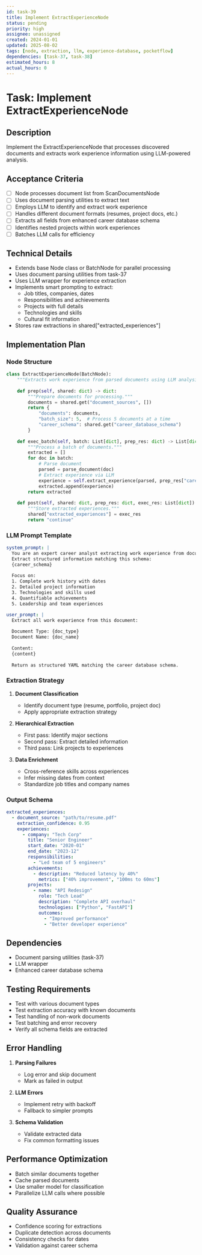 ```yaml
---
id: task-39
title: Implement ExtractExperienceNode
status: pending
priority: high
assignee: unassigned
created: 2024-01-01
updated: 2025-08-02
tags: [node, extraction, llm, experience-database, pocketflow]
dependencies: [task-37, task-38]
estimated_hours: 8
actual_hours: 0
---
```


# Task: Implement ExtractExperienceNode

## Description

Implement the ExtractExperienceNode that processes discovered documents and extracts work experience information using LLM-powered analysis.

## Acceptance Criteria

- [ ] Node processes document list from ScanDocumentsNode
- [ ] Uses document parsing utilities to extract text
- [ ] Employs LLM to identify and extract work experience
- [ ] Handles different document formats (resumes, project docs, etc.)
- [ ] Extracts all fields from enhanced career database schema
- [ ] Identifies nested projects within work experiences
- [ ] Batches LLM calls for efficiency

## Technical Details

- Extends base Node class or BatchNode for parallel processing
- Uses document parsing utilities from task-37
- Uses LLM wrapper for experience extraction
- Implements smart prompting to extract:
  - Job titles, companies, dates
  - Responsibilities and achievements
  - Projects with full details
  - Technologies and skills
  - Cultural fit information
- Stores raw extractions in shared["extracted_experiences"]

## Implementation Plan

### Node Structure

```python
class ExtractExperienceNode(BatchNode):
    """Extracts work experience from parsed documents using LLM analysis."""
    
    def prep(self, shared: dict) -> dict:
        """Prepare documents for processing."""
        documents = shared.get("document_sources", [])
        return {
            "documents": documents,
            "batch_size": 5,  # Process 5 documents at a time
            "career_schema": shared.get("career_database_schema")
        }
    
    def exec_batch(self, batch: List[dict], prep_res: dict) -> List[dict]:
        """Process a batch of documents."""
        extracted = []
        for doc in batch:
            # Parse document
            parsed = parse_document(doc)
            # Extract experience via LLM
            experience = self.extract_experience(parsed, prep_res["career_schema"])
            extracted.append(experience)
        return extracted
    
    def post(self, shared: dict, prep_res: dict, exec_res: List[dict]) -> str:
        """Store extracted experiences."""
        shared["extracted_experiences"] = exec_res
        return "continue"
```

### LLM Prompt Template

```yaml
system_prompt: |
  You are an expert career analyst extracting work experience from documents.
  Extract structured information matching this schema:
  {career_schema}
  
  Focus on:
  1. Complete work history with dates
  2. Detailed project information
  3. Technologies and skills used
  4. Quantifiable achievements
  5. Leadership and team experiences

user_prompt: |
  Extract all work experience from this document:
  
  Document Type: {doc_type}
  Document Name: {doc_name}
  
  Content:
  {content}
  
  Return as structured YAML matching the career database schema.
```

### Extraction Strategy

1. **Document Classification**
   - Identify document type (resume, portfolio, project doc)
   - Apply appropriate extraction strategy

2. **Hierarchical Extraction**
   - First pass: Identify major sections
   - Second pass: Extract detailed information
   - Third pass: Link projects to experiences

3. **Data Enrichment**
   - Cross-reference skills across experiences
   - Infer missing dates from context
   - Standardize job titles and company names

### Output Schema

```yaml
extracted_experiences:
  - document_source: "path/to/resume.pdf"
    extraction_confidence: 0.95
    experiences:
      - company: "Tech Corp"
        title: "Senior Engineer"
        start_date: "2020-01"
        end_date: "2023-12"
        responsibilities:
          - "Led team of 5 engineers"
        achievements:
          - description: "Reduced latency by 40%"
            metrics: ["40% improvement", "100ms to 60ms"]
        projects:
          - name: "API Redesign"
            role: "Tech Lead"
            description: "Complete API overhaul"
            technologies: ["Python", "FastAPI"]
            outcomes:
              - "Improved performance"
              - "Better developer experience"
```

## Dependencies

- Document parsing utilities (task-37)
- LLM wrapper
- Enhanced career database schema

## Testing Requirements

- Test with various document types
- Test extraction accuracy with known documents
- Test handling of non-work documents
- Test batching and error recovery
- Verify all schema fields are extracted

## Error Handling

1. **Parsing Failures**
   - Log error and skip document
   - Mark as failed in output

2. **LLM Errors**
   - Implement retry with backoff
   - Fallback to simpler prompts

3. **Schema Validation**
   - Validate extracted data
   - Fix common formatting issues

## Performance Optimization

- Batch similar documents together
- Cache parsed documents
- Use smaller model for classification
- Parallelize LLM calls where possible

## Quality Assurance

- Confidence scoring for extractions
- Duplicate detection across documents
- Consistency checks for dates
- Validation against career schema